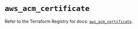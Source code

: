 # `aws_acm_certificate`

Refer to the Terraform Registry for docs: [`aws_acm_certificate`](https://registry.terraform.io/providers/hashicorp/aws/5.51.0/docs/resources/acm_certificate).
